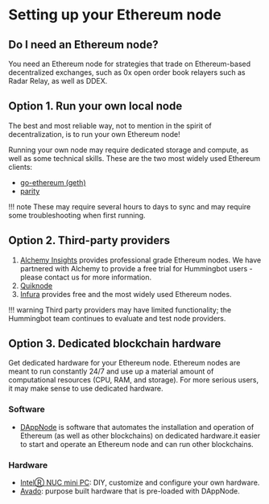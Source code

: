 # Setting up your Ethereum node

## Do I need an Ethereum node?

You need an Ethereum node for strategies that trade on Ethereum-based decentralized exchanges, such as 0x open order book relayers such as Radar Relay, as well as DDEX.

## Option 1. Run your own local node

The best and most reliable way, not to mention in the spirit of decentralization, is to run your own Ethereum node!

Running your own node may require dedicated storage and compute, as well as some technical skills. These are the two most widely used Ethereum clients:
- [go-ethereum (geth)](https://github.com/ethereum/go-ethereum/wiki/Building-Ethereum)
- [parity](https://github.com/paritytech/parity-ethereum)

!!! note
    These may require several hours to days to sync and may require some troubleshooting when first running.

## Option 2. Third-party providers
1. [Alchemy Insights](https://alchemyinsights.io/) provides professional grade Ethereum nodes. We have partnered with Alchemy to provide a free trial for Hummingbot users - please contact us for more information.
2. [Quiknode](https://quiknode.io)
3. [Infura](https://infura.io/) provides free and the most widely used Ethereum nodes.

!!! warning
    Third party providers may have limited functionality; the Hummingbot team continues to evaluate and test node providers.

## Option 3. Dedicated blockchain hardware
Get dedicated hardware for your Ethereum node.  Ethereum nodes are meant to run constantly 24/7 and use up a material amount of computational resources (CPU, RAM, and storage).  For more serious users, it may make sense to use dedicated hardware.

### Software
- [DAppNode](https://dappnode.io/) is software that automates the installation and operation of Ethereum (as well as other blockchains) on dedicated hardware.it easier to start and operate an Ethereum node and can run other blockchains.

### Hardware
- [IntelⓇ NUC mini PC](https://www.intel.com/content/www/us/en/products/boards-kits/nuc.html): DIY, customize and configure your own hardware.
- [Avado](https://ava.do/): purpose built hardware that is pre-loaded with DAppNode.

